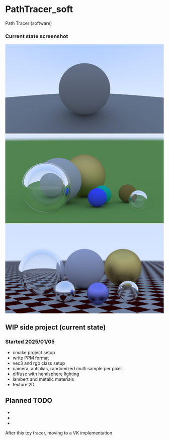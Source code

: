 # PathTracer_soft
Path Tracer (software)

### Current state screenshot
![Screenshot Jan 07, 2025](/_screenshots/image_20250107.jpg)
![Screenshot Jan 09, 2025](/_screenshots/image_20250109.jpg)
![Screenshot Jan 11, 2025](/_screenshots/image_20250111.jpg)

## WIP side project (current state)
### Started 2025/01/05
* cmake project setup
* write PPM format
* vec3 and rgb class setup
* camera, antialias, randomized multi sample per pixel
* diffuse with hemisphere lighting
* lambert and metalic materials
* texture 2D 

## Planned TODO
* 
* 
* 



After this toy tracer, moving to a VK implementation